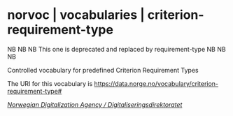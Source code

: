 # norvoc | vocabularies | criterion-requirement-type

NB NB NB This one is deprecated and replaced by requirement-type NB NB NB

Controlled vocabulary for predefined Criterion Requirement Types

The URI for this vocabulary is https://data.norge.no/vocabulary/criterion-requirement-type#

[_Norwegian Digitalization Agency / Digitaliseringsdirektoratet_](https://digdir.no/)
